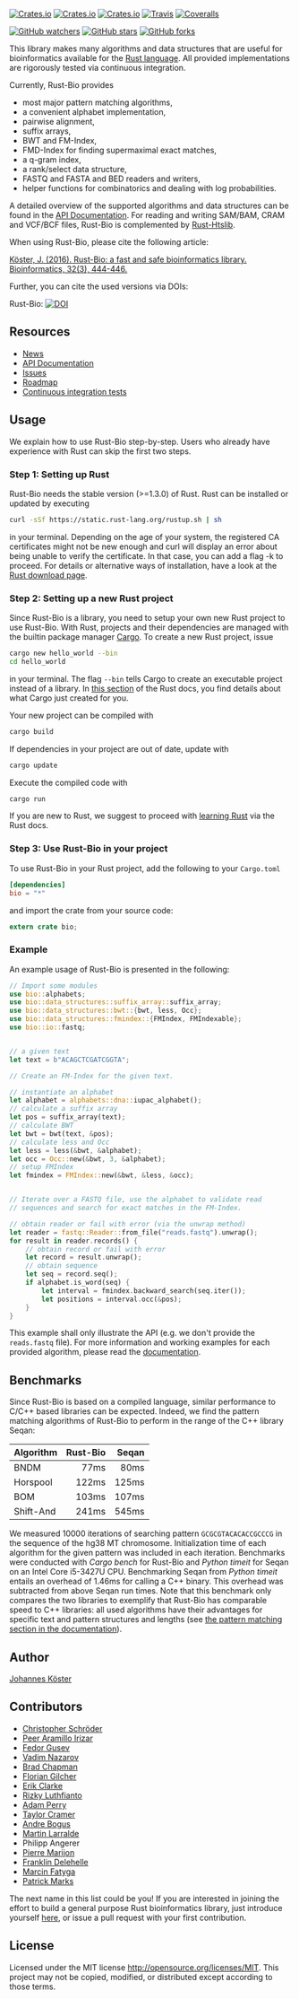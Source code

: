 [![Crates.io](https://img.shields.io/crates/d/bio.svg)](https://crates.io/crates/bio)
[![Crates.io](https://img.shields.io/crates/v/bio.svg)](https://crates.io/crates/bio)
[![Crates.io](https://img.shields.io/crates/l/bio.svg)](https://crates.io/crates/bio)
[![Travis](https://img.shields.io/travis/rust-bio/rust-bio.svg)](https://travis-ci.org/rust-bio/rust-bio)
[![Coveralls](https://img.shields.io/coveralls/rust-bio/rust-bio.svg)](https://coveralls.io/github/rust-bio/rust-bio)

[![GitHub watchers](https://img.shields.io/github/watchers/rust-bio/rust-bio.svg?style=social&label=Watch)](https://github.com/rust-bio/rust-bio/watchers)
[![GitHub stars](https://img.shields.io/github/stars/rust-bio/rust-bio.svg?style=social&label=Star)](https://github.com/rust-bio/rust-bio/stargazers)
[![GitHub forks](https://img.shields.io/github/forks/rust-bio/rust-bio.svg?style=social&label=Fork)](https://github.com/rust-bio/rust-bio/network)

This library makes many algorithms and data structures that are useful for bioinformatics available for the [Rust language](https://www.rust-lang.org).
All provided implementations are rigorously tested via continuous
integration.

Currently, Rust-Bio provides

* most major pattern matching algorithms,
* a convenient alphabet implementation,
* pairwise alignment,
* suffix arrays,
* BWT and FM-Index,
* FMD-Index for finding supermaximal exact matches,
* a q-gram index,
* a rank/select data structure,
* FASTQ and FASTA and BED readers and writers,
* helper functions for combinatorics and dealing with log probabilities.

A detailed overview of the supported algorithms and data structures can be found in the [API Documentation](https://docs.rs/bio).
For reading and writing SAM/BAM, CRAM and VCF/BCF files, Rust-Bio is complemented by [Rust-Htslib](https://github.com/rust-bio/rust-htslib).

When using Rust-Bio, please cite the following article:

[Köster, J. (2016). Rust-Bio: a fast and safe bioinformatics library. Bioinformatics, 32(3), 444-446.](http://bioinformatics.oxfordjournals.org/content/early/2015/10/06/bioinformatics.btv573.short?rss=1)

Further, you can cite the used versions via DOIs:

Rust-Bio: [![DOI](https://zenodo.org/badge/29821195.svg)](https://zenodo.org/badge/latestdoi/29821195)

## Resources

* [News](https://github.com/rust-bio/rust-bio/releases)
* [API Documentation](https://docs.rs/bio)
* [Issues](https://github.com/rust-bio/rust-bio/issues)
* [Roadmap](https://github.com/rust-bio/rust-bio/issues/3)
* [Continuous integration tests](https://travis-ci.org/rust-bio/rust-bio)


## Usage

We explain how to use Rust-Bio step-by-step. Users who already have experience with Rust can skip the first two steps.

### Step 1: Setting up Rust

Rust-Bio needs the stable version (>=1.3.0) of Rust.
Rust can be installed or updated by executing

```bash
curl -sSf https://static.rust-lang.org/rustup.sh | sh
```
in your terminal. Depending on the age of your system, the registered CA certificates might not be new enough and curl will display an error about being unable to verify the certificate. In that case, you can add a flag -k to proceed.
For details or alternative ways of installation, have a look at the [Rust download page](https://www.rust-lang.org/install.html).

### Step 2: Setting up a new Rust project

Since Rust-Bio is a library, you need to setup your own new Rust project to use Rust-Bio.
With Rust, projects and their dependencies are managed with the builtin package manager [Cargo](https://crates.io/).
To create a new Rust project, issue

```bash
cargo new hello_world --bin
cd hello_world
```
in your terminal. The flag `--bin` tells Cargo to create an executable project instead of a library.
In [this section](https://doc.rust-lang.org/nightly/book/hello-cargo.html#a-new-project) of the Rust docs, you find details about what Cargo just created for you.

Your new project can be compiled with
```bash
cargo build
```
If dependencies in your project are out of date, update with
```bash
cargo update
```
Execute the compiled code with
```bash
cargo run
```
If you are new to Rust, we suggest to proceed with [learning Rust](https://doc.rust-lang.org/nightly/book/learn-rust.html) via the Rust docs.

### Step 3: Use Rust-Bio in your project

To use Rust-Bio in your Rust project, add the following to your `Cargo.toml`

```toml
[dependencies]
bio = "*"
```

and import the crate from your source code:

```rust
extern crate bio;
```

### Example

An example usage of Rust-Bio is presented in the following:

```rust
// Import some modules
use bio::alphabets;
use bio::data_structures::suffix_array::suffix_array;
use bio::data_structures::bwt::{bwt, less, Occ};
use bio::data_structures::fmindex::{FMIndex, FMIndexable};
use bio::io::fastq;


// a given text
let text = b"ACAGCTCGATCGGTA";

// Create an FM-Index for the given text.

// instantiate an alphabet
let alphabet = alphabets::dna::iupac_alphabet();
// calculate a suffix array
let pos = suffix_array(text);
// calculate BWT
let bwt = bwt(text, &pos);
// calculate less and Occ
let less = less(&bwt, &alphabet);
let occ = Occ::new(&bwt, 3, &alphabet);
// setup FMIndex
let fmindex = FMIndex::new(&bwt, &less, &occ);


// Iterate over a FASTQ file, use the alphabet to validate read
// sequences and search for exact matches in the FM-Index.

// obtain reader or fail with error (via the unwrap method)
let reader = fastq::Reader::from_file("reads.fastq").unwrap();
for result in reader.records() {
    // obtain record or fail with error
    let record = result.unwrap();
    // obtain sequence
    let seq = record.seq();
    if alphabet.is_word(seq) {
        let interval = fmindex.backward_search(seq.iter());
        let positions = interval.occ(&pos);
    }
}
```

This example shall only illustrate the API (e.g. we don't provide the ``reads.fastq`` file). For more information and working examples for each provided algorithm, please read the [documentation](https://rust-bio.github.io/rust-bio).

## Benchmarks

Since Rust-Bio is based on a compiled language, similar performance to C/C++ based libraries can be expected. Indeed, we find the pattern matching algorithms of Rust-Bio to perform in the range of the C++ library Seqan:

| Algorithm | Rust-Bio | Seqan   |
| --------- | -------: | ------: |
| BNDM      | 77ms     | 80ms    |
| Horspool  | 122ms    | 125ms   |
| BOM       | 103ms    | 107ms   |
| Shift-And | 241ms    | 545ms   |

We measured 10000 iterations of searching pattern `GCGCGTACACACCGCCCG` in the sequence of the hg38 MT chromosome.
Initialization time of each algorithm for the given pattern was included in each iteration. Benchmarks were conducted with *Cargo bench* for Rust-Bio and *Python timeit* for Seqan on an Intel Core i5-3427U CPU.
Benchmarking Seqan from *Python timeit* entails an overhead of 1.46ms for calling a C++ binary. This overhead was subtracted from above Seqan run times.
Note that this benchmark only compares the two libraries to exemplify that Rust-Bio has comparable speed to C++ libraries: all used algorithms have their advantages for specific text and pattern structures and lengths (see [the pattern matching section in the documentation](https://rust-bio.github.io/rust-bio/bio/pattern_matching/index.html)).

## Author

[Johannes Köster](https://github.com/johanneskoester)

## Contributors

* [Christopher Schröder](https://github.com/christopher-schroeder)
* [Peer Aramillo Irizar](https://github.com/parir)
* [Fedor Gusev](https://github.com/gusevfe)
* [Vadim Nazarov](https://github.com/vadimnazarov)
* [Brad Chapman](https://github.com/chapmanb)
* [Florian Gilcher](https://github.com/skade)
* [Erik Clarke](https://github.com/eclarke)
* [Rizky Luthfianto](https://github.com/rilut)
* [Adam Perry](https://github.com/dikaiosune)
* [Taylor Cramer](https://github.com/cramertj)
* [Andre Bogus](https://github.com/llogiq)
* [Martin Larralde](https://github.com/althonos)
* Philipp Angerer
* [Pierre Marijon](https://github.com/natir)
* [Franklin Delehelle](https://github.com/delehef)
* [Marcin Fatyga](https://github.com/rednum)
* [Patrick Marks](https://github.com/pmarks)

The next name in this list could be you! If you are interested in joining the effort to build a general purpose Rust bioinformatics library, just introduce yourself [here](https://github.com/rust-bio/rust-bio/issues/27), or issue a pull request with your first contribution.

## License

Licensed under the MIT license http://opensource.org/licenses/MIT. This project may not be copied, modified, or distributed except according to those terms.
